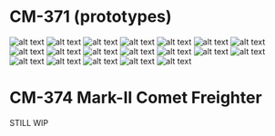 # CM-371 (prototypes)

![alt text](Gallery/2025-06-19_22.44.08.png) ![alt text](Gallery/2025-06-19_22.44.21.png) ![alt text](Gallery/2025-06-19_22.44.32.png) ![alt text](Gallery/2025-06-19_22.44.41.png) ![alt text](Gallery/2025-06-19_22.45.42.png) ![alt text](Gallery/2025-06-20_16.09.36.png) ![alt text](Gallery/2025-06-20_16.12.04.png) ![alt text](Gallery/2025-06-20_16.12.15.png) ![alt text](Gallery/2025-06-20_16.12.23.png) ![alt text](Gallery/2025-06-20_16.12.38.png) ![alt text](Gallery/2025-06-20_16.12.51.png) ![alt text](Gallery/2025-06-20_16.13.01.png) ![alt text](Gallery/2025-06-23_21.12.36.png) ![alt text](Gallery/2025-06-23_21.15.20.png) ![alt text](Gallery/2025-06-23_21.15.46.png) ![alt text](Gallery/2025-06-23_21.16.16.png) ![alt text](Gallery/2025-06-23_21.17.06.png) ![alt text](Gallery/2025-06-23_21.17.09.png) ![alt text](Gallery/2025-06-23_21.17.30.png)

# CM-374 Mark-II Comet Freighter

STILL WIP